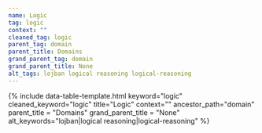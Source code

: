 ```yaml
---
name: Logic
tag: logic
context: ""
cleaned_tag: logic
parent_tag: domain
parent_title: Domains
grand_parent_tag: domain
grand_parent_title: None
alt_tags: lojban logical reasoning logical-reasoning
---
```


{% include data-table-template.html 
  keyword="logic" 
  cleaned_keyword="logic" 
  title="Logic"
  context=""
  ancestor_path="domain" 
  parent_title = "Domains"
  grand_parent_title = "None"
  alt_keywords="lojban|logical reasoning|logical-reasoning"
%}

